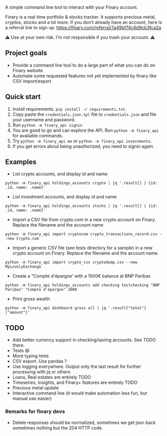 
A simple command line tool to interact with your Finary account.

Finary is a real time portfolio & stocks tracker. It supports precious metal, cryptos, stocks and a lot more.
If you don't already have an account, here is a referral link to sign up: https://finary.com/referral/7a49bf74c6d9cb3fca2a

:warning: Use at your own risk. I'm not responsible if you trash your account. :warning:

## Project goals

* Provide a command line tool to do a large part of what you can do on Finary website
* Automate some requested features not yet implemented by finary like CSV import/export

## Quick start 

1. Install requirements. `pip install -r requirements.txt`.
2. Copy paste the `credentials.json.tpl` file to `credentials.json` and file your username and password.
3. Run `python -m finary_api signin`
4. You are good to go and can explore the API. Run `python -m finary_api` for available commands.
5. Try `python -m finary_api me` or `python -m finary_api investments`. 
6. If you get errors about being unauthorized, you need to signin again.


## Examples

* List crypto accounts, and display id and name
```
python -m finary_api holdings_accounts crypto | jq '.result[] | {id: .id, name: .name}'
```

* List investment accounts, and display id and name
```
python -m finary_api holdings_accounts stocks | jq '.result[] | {id: .id, name: .name}'
```

* Import a CSV file from crypto.com in a new crypto account on Finary. Replace the filename and the account name
```
python -m finary_api import cryptocom crypto_transactions_record.csv --new Crypto.com
```

* Import a generic CSV file (see tests directory for a sample) in a new crypto account on Finary. 
Replace the filename and the account name.
```
python -m finary_api import crypto_csv cryptodump.csv --new MyLovelyExchange
```

* Create a "Compte d'épargne' with a 1000€ balance at BNP Paribas
```
python -m finary_api holdings_accounts add checking testchecking "BNP Paribas" "Compte d'épargne" 1000
```

* Print gross wealth
```
python -m finary_api dashboard gross all | jq '.result["total"]["amount"]'
```


## TODO
* Add better currency support in checking/saving accounts. See TODO there.
* Tests :smile:
* More typing hints
* CSV export. Use pandas ?
* Use logging everywhere. Output only the last result for further processing with jq or others
* Loans, Real estates are entirely TODO
* Timeseries, Insights, and Finary+ features are entirely TODO
* Precious metal update
* Interactive command line (it would make automation less fun, but manual use easier)

### Remarks for finary devs
* Delete responses should be normalized, sometimes we get json back sometimes nothing but the 204 HTTP code.

